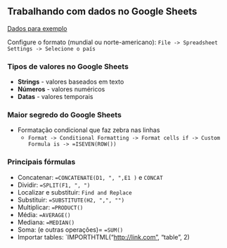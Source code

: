 ## Trabalhando com dados no Google Sheets

[Dados para exemplo]()

Configure o formato (mundial ou norte-americano): `File -> Spreadsheet Settings -> Selecione o país`

### Tipos de valores no Google Sheets

* **Strings** - valores baseados em texto
* **Números** - valores numéricos
* **Datas** - valores temporais

### Maior segredo do Google Sheets

* Formatação condicional que faz zebra nas linhas
	* `Format -> Conditional Formatting -> Format cells if -> Custom Formula is -> =ISEVEN(ROW())`

### Principais fórmulas

* Concatenar: `=CONCATENATE(D1, ", ",E1 )` e `CONCAT`
* Dividir: `=SPLIT(F1, ", ")`
* Localizar e substituir: `Find and Replace`  
* Substituir: `=SUBSTITUTE(H2, ",", "")`
* Multiplicar: `=PRODUCT()`
* Média: `=AVERAGE()`
* Mediana:  `=MEDIAN()`
* Soma: (e outras operações)= `=SUM()`
* Importar tables: `IMPORTHTML(“http://link.com”, “table”, 2)
